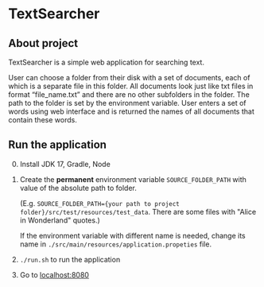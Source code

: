 # TextSearcher

## About project
TextSearcher is a simple web application for searching text.

User can choose a folder from their disk with a set of documents, each of which is a separate file in this folder.
All documents look just like txt files in format “file_name.txt” and there are no other subfolders in the folder.
The path to the folder is set by the environment variable. 
User enters a set of words using web interface and is returned the names of all documents that contain these words.

## Run the application
0. Install JDK 17, Gradle, Node
1. Create the **permanent** environment variable `SOURCE_FOLDER_PATH` with value of the absolute path to folder.

   (E.g. `SOURCE_FOLDER_PATH={your path to project folder}/src/test/resources/test_data`. There are some files with "Alice in Wonderland" quotes.)

   If the environment variable with different name is needed, change its name in `./src/main/resources/application.propeties` file.
2. `./run.sh` to run the application
3. Go to [localhost:8080](http://localhost:8080/) 



